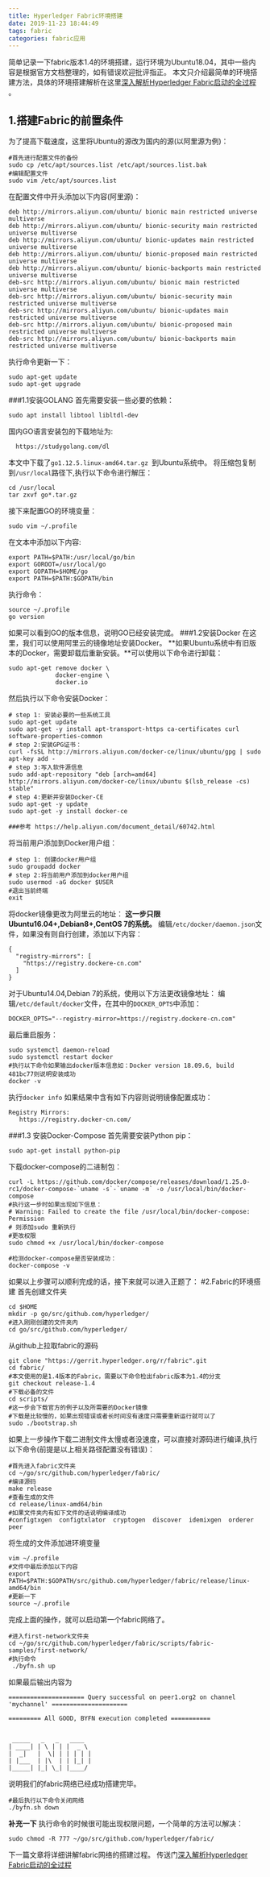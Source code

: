 ```yaml
---
title: Hyperledger Fabric环境搭建
date: 2019-11-23 18:44:49
tags: fabric
categories: fabric应用
---
```

简单记录一下fabric版本1.4的环境搭建，运行环境为Ubuntu18.04，其中一些内容是根据官方文档整理的，如有错误欢迎批评指正。
本文只介绍最简单的环境搭建方法，具体的环境搭建解析在这里[深入解析Hyperledger Fabric启动的全过程]()
。

## 1.搭建Fabric的前置条件
为了提高下载速度，这里将Ubuntu的源改为国内的源(以阿里源为例)：
```
#首先进行配置文件的备份
sudo cp /etc/apt/sources.list /etc/apt/sources.list.bak
#编辑配置文件
sudo vim /etc/apt/sources.list
```
在配置文件中开头添加以下内容(阿里源)：
```
deb http://mirrors.aliyun.com/ubuntu/ bionic main restricted universe multiverse
deb http://mirrors.aliyun.com/ubuntu/ bionic-security main restricted universe multiverse
deb http://mirrors.aliyun.com/ubuntu/ bionic-updates main restricted universe multiverse
deb http://mirrors.aliyun.com/ubuntu/ bionic-proposed main restricted universe multiverse
deb http://mirrors.aliyun.com/ubuntu/ bionic-backports main restricted universe multiverse
deb-src http://mirrors.aliyun.com/ubuntu/ bionic main restricted universe multiverse
deb-src http://mirrors.aliyun.com/ubuntu/ bionic-security main restricted universe multiverse
deb-src http://mirrors.aliyun.com/ubuntu/ bionic-updates main restricted universe multiverse
deb-src http://mirrors.aliyun.com/ubuntu/ bionic-proposed main restricted universe multiverse
deb-src http://mirrors.aliyun.com/ubuntu/ bionic-backports main restricted universe multiverse
```
执行命令更新一下：
```
sudo apt-get update
sudo apt-get upgrade
```
###1.1安装GOLANG
首先需要安装一些必要的依赖：
```
sudo apt install libtool libltdl-dev
```
国内GO语言安装包的下载地址为:
  ```
    https://studygolang.com/dl
  ```
本文中下载了``go1.12.5.linux-amd64.tar.gz
``到Ubuntu系统中。
将压缩包复制到``/usr/local``路径下,执行以下命令进行解压：
```
cd /usr/local
tar zxvf go*.tar.gz
```
接下来配置GO的环境变量：
```
sudo vim ~/.profile
```
在文本中添加以下内容:
```
export PATH=$PATH:/usr/local/go/bin
export GOROOT=/usr/local/go
export GOPATH=$HOME/go
export PATH=$PATH:$GOPATH/bin
```
执行命令：
```
source ~/.profile
go version
```
如果可以看到GO的版本信息，说明GO已经安装完成。
###1.2安装Docker
在这里，我们可以使用阿里云的镜像地址安装Docker。
**如果Ubuntu系统中有旧版本的Docker，需要卸载后重新安装。**可以使用以下命令进行卸载：
```
sudo apt-get remove docker \
             docker-engine \
             docker.io
```
然后执行以下命令安装Docker：
```
# step 1: 安装必要的一些系统工具
sudo apt-get update
sudo apt-get -y install apt-transport-https ca-certificates curl software-properties-common
# step 2:安装GPG证书：
curl -fsSL http://mirrors.aliyun.com/docker-ce/linux/ubuntu/gpg | sudo apt-key add -
# step 3:写入软件源信息
sudo add-apt-repository "deb [arch=amd64] http://mirrors.aliyun.com/docker-ce/linux/ubuntu $(lsb_release -cs) stable"
# step 4:更新并安装Docker-CE
sudo apt-get -y update
sudo apt-get -y install docker-ce

###参考 https://help.aliyun.com/document_detail/60742.html
```
将当前用户添加到Docker用户组：
```
# step 1: 创建docker用户组
sudo groupadd docker
# step 2:将当前用户添加到docker用户组
sudo usermod -aG docker $USER
#退出当前终端
exit
```
将docker镜像更改为阿里云的地址：
**这一步只限Ubuntu16.04+,Debian8+,CentOS 7的系统。**
编辑``/etc/docker/daemon.json``文件，如果没有则自行创建，添加以下内容：
```
{
  "registry-mirrors": [
    "https://registry.dockere-cn.com"
  ]
}
```
对于Ubuntu14.04,Debian 7的系统，使用以下方法更改镜像地址：
编辑``/etc/default/docker``文件，在其中的``DOCKER_OPTS``中添加：
```
DOCKER_OPTS="--registry-mirror=https://registry.dockere-cn.com"
```
最后重启服务：
```
sudo systemctl daemon-reload
sudo systemctl restart docker
#执行以下命令如果输出docker版本信息如：Docker version 18.09.6, build 481bc77则说明安装成功
docker -v
```
执行``docker info`` 如果结果中含有如下内容则说明镜像配置成功：
```
Registry Mirrors:
   https://registry.docker-cn.com/
```
###1.3 安装Docker-Compose
首先需要安装Python pip：
```
sudo apt-get install python-pip
```
下载docker-compose的二进制包：
```
curl -L https://github.com/docker/compose/releases/download/1.25.0-rc1/docker-compose-`uname -s`-`uname -m` -o /usr/local/bin/docker-compose
#执行这一步时如果出现如下信息：
# Warning: Failed to create the file /usr/local/bin/docker-compose: Permission 
# 则添加sudo 重新执行
#更改权限
sudo chmod +x /usr/local/bin/docker-compose

#检测docker-compose是否安装成功：
docker-compose -v
```
如果以上步骤可以顺利完成的话，接下来就可以进入正题了：
#2.Fabric的环境搭建
首先创建文件夹
```
cd $HOME
mkdir -p go/src/github.com/hyperledger/
#进入刚刚创建的文件夹内
cd go/src/github.com/hyperledger/
```
从github上拉取fabric的源码
```
git clone "https://gerrit.hyperledger.org/r/fabric".git
cd fabric/
#本文使用的是1.4版本的Fabric，需要以下命令检出fabric版本为1.4的分支
git checkout release-1.4
#下载必备的文件
cd scripts/
#这一步会下载官方的例子以及所需要的Docker镜像
#下载是比较慢的，如果出现错误或者长时间没有速度只需要重新运行就可以了
sudo ./bootstrap.sh 
```
如果上一步操作下载二进制文件太慢或者没速度，可以直接对源码进行编译,执行以下命令(前提是以上相关路径配置没有错误)：
```
#首先进入fabric文件夹
cd ~/go/src/github.com/hyperledger/fabric/
#编译源码
make release
#查看生成的文件
cd release/linux-amd64/bin
#如果文件夹内有如下文件的话说明编译成功
#configtxgen  configtxlator  cryptogen  discover  idemixgen  orderer  peer
```
将生成的文件添加进环境变量
```
vim ~/.profile
#文件中最后添加以下内容
export PATH=$PATH:$GOPATH/src/github.com/hyperledger/fabric/release/linux-amd64/bin
#更新一下
source ~/.profile
```
完成上面的操作，就可以启动第一个fabric网络了。
```
#进入first-network文件夹
cd ~/go/src/github.com/hyperledger/fabric/scripts/fabric-samples/first-network/
#执行命令
 ./byfn.sh up
```
如果最后输出内容为
```
===================== Query successful on peer1.org2 on channel 'mychannel' ===================== 

========= All GOOD, BYFN execution completed =========== 


 _____   _   _   ____   
| ____| | \ | | |  _ \  
|  _|   |  \| | | | | | 
| |___  | |\  | | |_| | 
|_____| |_| \_| |____/  

```
说明我们的fabric网络已经成功搭建完毕。
```
#最后执行以下命令关闭网络
./byfn.sh down
```

**补充一下**
执行命令的时候很可能出现权限问题，一个简单的方法可以解决：
```
sudo chmod -R 777 ~/go/src/github.com/hyperledger/fabric/
```
下一篇文章将详细讲解fabric网络的搭建过程。
传送门[深入解析Hyperledger Fabric启动的全过程]()